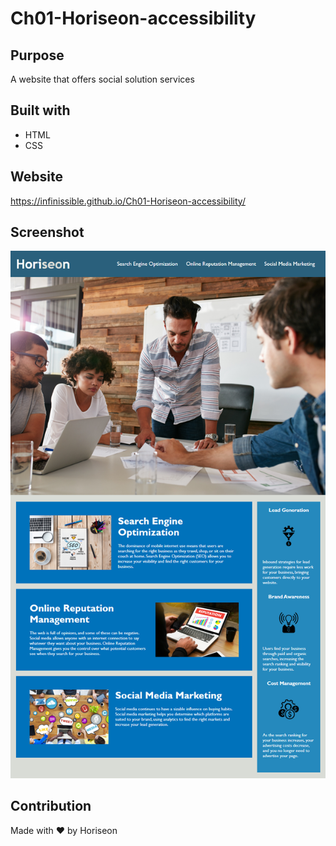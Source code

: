 # Ch01-Horiseon-accessibility

## Purpose
A website that offers social solution services

## Built with
* HTML
* CSS

## Website
https://infinissible.github.io/Ch01-Horiseon-accessibility/

## Screenshot
<img src="./screenshot.png" alt="" />

## Contribution
Made with ❤️️ by Horiseon